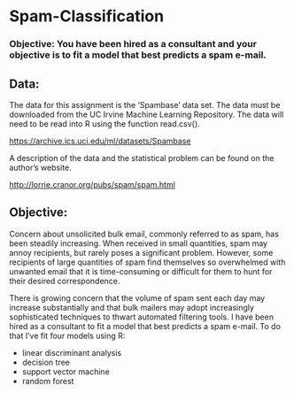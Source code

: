 # Spam-Classification

### Objective: You have been hired as a consultant and your objective is to fit a model that best predicts a spam e-mail.

## Data: 
The data for this assignment is the ‘Spambase’ data set. The data must be downloaded from the UC Irvine Machine Learning Repository. The data will need to be read into R using the function read.csv().

https://archive.ics.uci.edu/ml/datasets/Spambase

A description of the data and the statistical problem can be found on the author’s website.

http://lorrie.cranor.org/pubs/spam/spam.html

## Objective: 
Concern about unsolicited bulk email, commonly referred to as spam, has been steadily increasing. When received in small quantities, spam may annoy recipients, but rarely poses a significant problem. However, some recipients of large quantities of spam find themselves so overwhelmed with unwanted email that it is time-consuming or difficult for them to hunt for their desired correspondence. 

There is growing concern that the volume of spam sent each day may increase substantially and that bulk mailers may adopt increasingly sophisticated techniques to thwart automated filtering tools. I have been hired as a consultant to fit a model that best predicts a spam e-mail. To do that I’ve fit four models using R: 
- linear discriminant analysis
- decision tree
- support vector machine
- random forest
